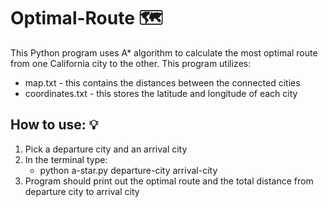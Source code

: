 # Optimal-Route 🗺️
This Python program uses A* algorithm to calculate the most optimal route from one California city to the other. This program utilizes: 
- map.txt - this contains the distances between the connected cities 
- coordinates.txt - this stores the latitude and longitude of each city

## How to use: 💡 
1. Pick a departure city and an arrival city
2. In the terminal type:
    - python a-star.py departure-city arrival-city
3. Program should print out the optimal route and the total distance from departure city to arrival city